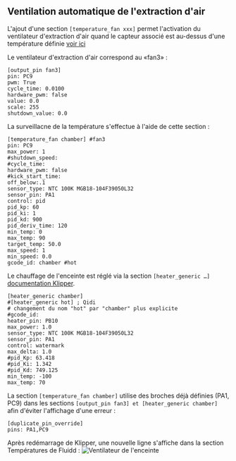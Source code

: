 ## Ventilation automatique de l'extraction d'air

L'ajout d'une section `[temperature_fan xxx]` permet l'activation du ventilateur d'extraction d'air quand le capteur associé est au-dessus d'une température définie [voir ici](https://www.klipper3d.org/fr/Config_Reference.html#temperature_fan)

Le ventilateur d'extraction d'air correspond au «fan3» :
```
[output_pin fan3]
pin: PC9
pwm: True
cycle_time: 0.0100
hardware_pwm: false
value: 0.0
scale: 255
shutdown_value: 0.0
```

La surveillacne de la température s'effectue à l'aide de cette section :
```
[temperature_fan chamber] #fan3
pin: PC9
max_power: 1
#shutdown_speed:
#cycle_time:
hardware_pwm: false
#kick_start_time:
off_below:.1
sensor_type: NTC 100K MGB18-104F39050L32
sensor_pin: PA1
control: pid
pid_kp: 60
pid_ki: 1
pid_kd: 900
pid_deriv_time: 120
min_temp: 0
max_temp: 90
target_temp: 50.0
max_speed: 1
min_speed: 0.0
gcode_id: chamber #hot
```

Le chauffage de l'enceinte est réglé via la section `[heater_generic …]` [documentation Klipper](https://www.klipper3d.org/fr/Config_Reference.html#heater_generic).
```
[heater_generic chamber]
#[heater_generic hot] ; Qidi
# changement du nom "hot" par "chamber" plus explicite
#gcode_id:
heater_pin: PB10
max_power: 1.0
sensor_type: NTC 100K MGB18-104F39050L32
sensor_pin: PA1
control: watermark
max_delta: 1.0
#pid_Kp: 63.418 
#pid_Ki: 1.342 
#pid_Kd: 749.125
min_temp: -100
max_temp: 70
```

La section `[temperature_fan chamber]` utilise des broches déjà définies (PA1, PC9) dans les sections `[output_pin fan3] et [heater_generic chamber]` afin d'éviter l'affichage d'une erreur :
```
[duplicate_pin_override]
pins: PA1,PC9
```

Après redémarrage de Klipper, une nouvelle ligne s'affiche dans la section Températures de Fluidd :
![Ventilateur de l'enceinte](../Images/fluidd-températures-chamber.jpg)

